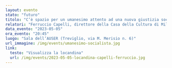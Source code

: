 ```yaml
---
layout: evento
stato: "futuro"
titolo: "C’è spazio per un umanesimo attento ad una nuova giustizia sociale?"
relatori: "Ferruccio Capelli, direttore della Casa della Cultura di Milano"
data_evento: "2023-05-05"
ora_evento: "20:45"
luogo: "Sala dell’AUSER (Treviglio, via M. Merisio n. 6)"
url_immagine: /img/events/umanesimo-socialista.jpg
link:
  testo: "Visualizza la locandina"
  url: /img/events/2023-05-05-locandina-capelli-ferruccio.jpg
---
```

